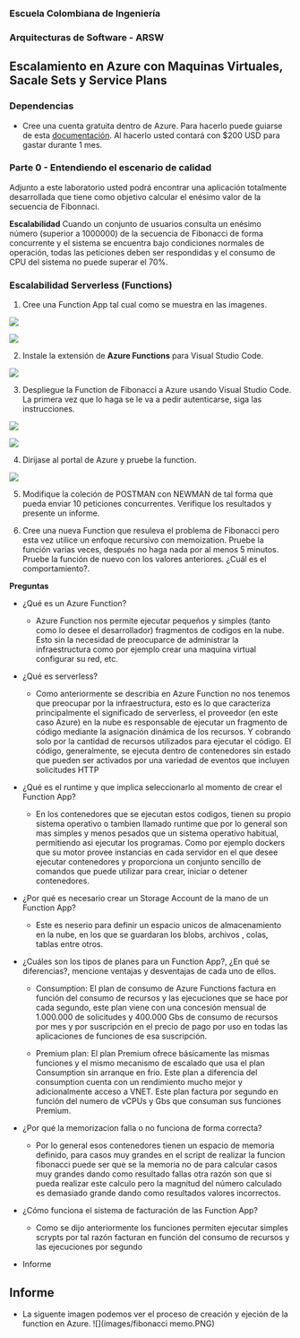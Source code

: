 ### Escuela Colombiana de Ingeniería
### Arquitecturas de Software - ARSW

## Escalamiento en Azure con Maquinas Virtuales, Sacale Sets y Service Plans

### Dependencias
* Cree una cuenta gratuita dentro de Azure. Para hacerlo puede guiarse de esta [documentación](https://azure.microsoft.com/en-us/free/search/?&ef_id=Cj0KCQiA2ITuBRDkARIsAMK9Q7MuvuTqIfK15LWfaM7bLL_QsBbC5XhJJezUbcfx-qAnfPjH568chTMaAkAsEALw_wcB:G:s&OCID=AID2000068_SEM_alOkB9ZE&MarinID=alOkB9ZE_368060503322_%2Bazure_b_c__79187603991_kwd-23159435208&lnkd=Google_Azure_Brand&dclid=CjgKEAiA2ITuBRDchty8lqPlzS4SJAC3x4k1mAxU7XNhWdOSESfffUnMNjLWcAIuikQnj3C4U8xRG_D_BwE). Al hacerlo usted contará con $200 USD para gastar durante 1 mes.

### Parte 0 - Entendiendo el escenario de calidad

Adjunto a este laboratorio usted podrá encontrar una aplicación totalmente desarrollada que tiene como objetivo calcular el enésimo valor de la secuencia de Fibonnaci.

**Escalabilidad**
Cuando un conjunto de usuarios consulta un enésimo número (superior a 1000000) de la secuencia de Fibonacci de forma concurrente y el sistema se encuentra bajo condiciones normales de operación, todas las peticiones deben ser respondidas y el consumo de CPU del sistema no puede superar el 70%.

### Escalabilidad Serverless (Functions)

1. Cree una Function App tal cual como se muestra en las  imagenes.

![](images/part3/part3-function-config.png)

![](images/part3/part3-function-configii.png)

2. Instale la extensión de **Azure Functions** para Visual Studio Code.

![](images/part3/part3-install-extension.png)

3. Despliegue la Function de Fibonacci a Azure usando Visual Studio Code. La primera vez que lo haga se le va a pedir autenticarse, siga las instrucciones.

![](images/part3/part3-deploy-function-1.png)

![](images/part3/part3-deploy-function-2.png)

4. Dirijase al portal de Azure y pruebe la function.

![](images/part3/part3-test-function.png)

5. Modifique la coleción de POSTMAN con NEWMAN de tal forma que pueda enviar 10 peticiones concurrentes. Verifique los resultados y presente un informe.

6. Cree una nueva Function que resuleva el problema de Fibonacci pero esta vez utilice un enfoque recursivo con memoization. Pruebe la función varias veces, después no haga nada por al menos 5 minutos. Pruebe la función de nuevo con los valores anteriores. ¿Cuál es el comportamiento?.

**Preguntas**

* ¿Qué es un Azure Function? 
    - Azure Function nos permite ejecutar pequeños y  simples (tanto como lo desee el desarrollador) fragmentos de codigos en la nube. Esto sin la necesidad de preocuparce de administrar la infraestructura como por ejemplo crear una maquina virtual configurar su red, etc. 
    
* ¿Qué es serverless? 
    -  Como anteriormente se describia en Azure Function no nos tenemos que preocupar por la infraestructura, esto es lo que caracteriza principalmente el significado de serverless, el proveedor (en este caso Azure) en la nube  es responsable de ejecutar un fragmento de código mediante la asignación dinámica de los recursos. Y cobrando solo por la cantidad de recursos utilizados para ejecutar el código. El código, generalmente, se ejecuta dentro de contenedores sin estado que pueden ser activados por una variedad de eventos que incluyen solicitudes HTTP
    
* ¿Qué es el runtime y que implica seleccionarlo al momento de crear el Function App? 
    - En los contenedores  que se ejecutan estos codigos, tienen su propio sistema operativo o tambien llamado runtime que por lo general son mas simples y menos pesados que un sistema operativo habitual, permitiendo asi ejecutar los programas. Como por ejemplo dockers que su motor provee instancias en cada servidor en el que desee ejecutar contenedores y proporciona un conjunto sencillo de comandos que puede utilizar para crear, iniciar o detener contenedores.

* ¿Por qué es necesario crear un Storage Account de la mano de un Function App? 
    -  Este es neserio para definir un espacio unicos  de almacenamiento en la nube, en los que se guardaran los blobs, archivos , colas, tablas entre otros.
    
* ¿Cuáles son los tipos de planes para un Function App?, ¿En qué se diferencias?, mencione ventajas y desventajas de cada uno de ellos.
    -  Consumption: El plan de consumo de Azure Functions factura en función del consumo de recursos y las ejecuciones que se hace por cada segundo, este plan viene con una concesión mensual de 1.000.000 de solicitudes y 400.000 Gbs de consumo de recursos por mes y por suscripción en el precio de pago por uso en todas las aplicaciones de funciones de esa suscripción.

    - Premium plan: El plan Premium ofrece básicamente las mismas funciones y el mismo mecanismo de escalado que usa el plan Consumption sin arranque en frio. Este plan a diferencia del consumption cuenta con un rendimiento mucho mejor y adicionalmente acceso a VNET. Este plan factura por segundo en función del numero de vCPUs y Gbs que consuman sus funciones Premium. 
    
* ¿Por qué la memorizacion falla o no funciona de forma correcta? 
     - Por lo general esos contenedores tienen un espacio de memoria definido, para casos muy grandes en el script de realizar la funcion fibonacci puede ser que se la memoria no de para calcular casos muy grandes dando como resultado fallas otra razón son que si pueda realizar este calculo pero la magnitud del número calculado es demasiado grande dando como resultados valores incorrectos. 
     
* ¿Cómo funciona el sistema de facturación de las Function App? 
     - Como se dijo anteriormente los funciones permiten ejecutar simples scrypts por tal razón facturan en función del consumo de recursos y las ejecuciones por segundo
     
* Informe 

## Informe 

* La siguente imagen podemos ver el proceso de creación y ejeción de la function en Azure. 
![](images/fibonacci memo.PNG)

